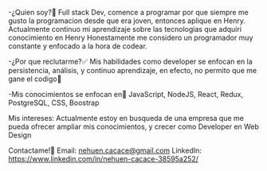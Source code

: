 -¿Quien soy?🤔
Full stack Dev, comence a programar por que siempre me gusto la programacion desde que era joven, entonces aplique en Henry.
Actualmente continuo mi aprendizaje sobre las tecnologias que adquiri conocimiento en Henry
Honestamente me considero un programador muy constante y enfocado a la hora de codear.

-¿Por que reclutarme?✅
Mis habilidades como developer se enfocan en la persistencia, análisis, y continuo aprendizaje, en efecto, no permito que me gane el codigo💪

-Mis conocimientos se enfocan en🧠
JavaScript, NodeJS, React, Redux, PostgreSQL, CSS, Boostrap

Mis intereses:
Actualmente estoy en busqueda de una empresa que me pueda ofrecer ampliar mis conocimientos, y crecer como Developer en Web Design

Contactame!📧
Email: nehuen.cacace@gmail.com
LinkedIn: https://www.linkedin.com/in/nehuen-cacace-38595a252/

<!---
kalinxtr/kalinxtr is a ✨ special ✨ repository because its `README.md` (this file) appears on your GitHub profile.
You can click the Preview link to take a look at your changes.
--->
